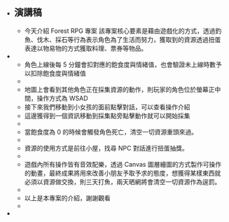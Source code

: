 - ## 演講稿
	- 今天介紹 Forest RPG 專案
	  該專案核心要素是藉由遊戲化的方式，透過釣魚、伐木、採石等行為表示角色為了生活而努力，獲取到的資源透過扭蛋表達以物易物的方式獲取料理、票券等物品。
-
	- 角色上線後每 5 分鐘會扣對應的飽食度與情緒值，也會驗證未上線時數予以扣除飽食度與情緒值
	-
	- 地圖上會看到其他角色正在採集資源的動作，則玩家的角色位於螢幕正中間，操作方式為 WSAD
	- 接下來我們移動到小女孩的面前點擊對話，可以查看操作介紹
	- 這邊獲得到一個資訊移動到採集點旁點擊動作就可以開始採集
	-
	- 當飽食度為 0 的時候會觸發角色死亡，清空一切資源重頭來過。
	-
	- 資源的使用方式是前往小屋，找尋 NPC 對話進行扭蛋抽獎。
	-
	- 遊戲內所有操作皆有音效配樂，透過 Canvas 圖層繪圖的方式製作可操作的動畫，最終成果將用來改善小朋友予取予求的態度，想獲得某樣東西就必須以資源做交換，則三天打魚，兩天晒網將會清空一切資源作為逞罰。
	-
	- 以上是本專案的介紹，謝謝觀看
	-
-